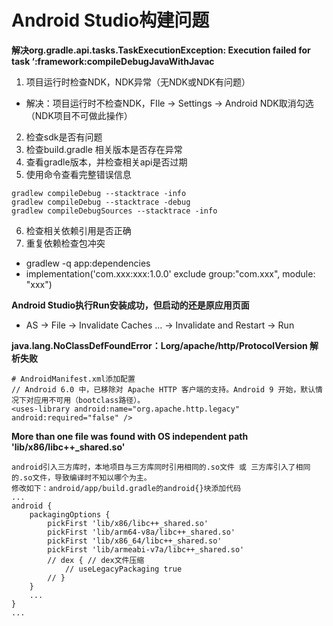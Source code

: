 # Android Studio构建问题

**解决org.gradle.api.tasks.TaskExecutionException: Execution failed for task ‘:framework:compileDebugJavaWithJavac**
1. 项目运行时检查NDK，NDK异常（无NDK或NDK有问题）
* 解决：项目运行时不检查NDK，FIle -> Settings -> Android NDK取消勾选（NDK项目不可做此操作）
2. 检查sdk是否有问题
3. 检查build.gradle 相关版本是否存在异常
4. 查看gradle版本，并检查相关api是否过期
5. 使用命令查看完整错误信息
```
gradlew compileDebug --stacktrace -info
gradlew compileDebug --stacktrace -debug
gradlew compileDebugSources --stacktrace -info
```
6. 检查相关依赖引用是否正确
7. 重复依赖检查包冲突
* gradlew -q app:dependencies
* implementation('com.xxx:xxx:1.0.0' exclude group:"com.xxx", module: "xxx")

**Android Studio执行Run安装成功，但启动的还是原应用页面**
* AS -> File -> Invalidate Caches ... -> Invalidate and Restart -> Run

**java.lang.NoClassDefFoundError：Lorg/apache/http/ProtocolVersion 解析失败**
```
# AndroidManifest.xml添加配置
// Android 6.0 中，已移除对 Apache HTTP 客户端的支持。Android 9 开始，默认情况下对应用不可用（bootclass路径）。
<uses-library android:name="org.apache.http.legacy" android:required="false" />
```

**More than one file was found with OS independent path 'lib/x86/libc++_shared.so'**
```
android引入三方库时，本地项目与三方库同时引用相同的.so文件 或 三方库引入了相同的.so文件，导致编译时不知以哪个为主。
修改如下：android/app/build.gradle的android{}块添加代码
...
android {
    packagingOptions {
        pickFirst 'lib/x86/libc++_shared.so'
        pickFirst 'lib/arm64-v8a/libc++_shared.so'
        pickFirst 'lib/x86_64/libc++_shared.so'
        pickFirst 'lib/armeabi-v7a/libc++_shared.so'
        // dex { // dex文件压缩
            // useLegacyPackaging true
        // }
    }
    ...
}
...
```


